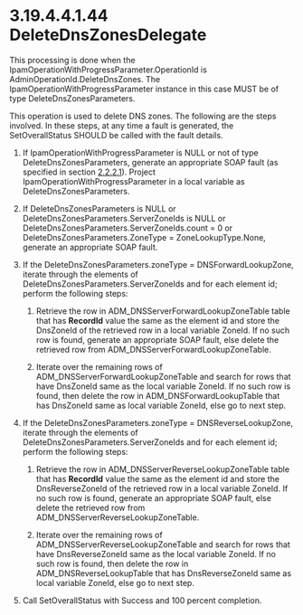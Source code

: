 <html dir="LTR" xmlns:mshelp="http://msdn.microsoft.com/mshelp" xmlns:ddue="http://ddue.schemas.microsoft.com/authoring/2003/5" xmlns:xlink="http://www.w3.org/1999/xlink" xmlns:tool="http://www.microsoft.com/tooltip">
 <body>
 <div id="header">
 <h1 class="heading">3.19.4.4.1.44 DeleteDnsZonesDelegate</h1>
 </div>
 <div id="mainSection">
 <div id="mainBody">
 <div id="allHistory" class="saveHistory"></div>
 <div id="sectionSection0" class="section" name="collapseableSection">
 

<p>This processing is done when the
IpamOperationWithProgressParameter.OperationId is
AdminOperationId.DeleteDnsZones. The IpamOperationWithProgressParameter
instance in this case MUST be of type DeleteDnsZonesParameters. </p>

<p>This operation is used to delete DNS zones. The following
are the steps involved. In these steps, at any time a fault is generated, the
SetOverallStatus SHOULD be called with the fault details. </p>

<ol><li><p><span> </span>If
IpamOperationWithProgressParameter is NULL or not of type
DeleteDnsZonesParameters, generate an appropriate SOAP fault (as specified in
section <a href="a90ad88d-2468-4ac1-bbb9-8f921d15bbc8.md">2.2.2.1</a>).
Project IpamOperationWithProgressParameter in a local variable as
DeleteDnsZonesParameters.</p>

</li><li><p><span> </span>If
DeleteDnsZonesParameters is NULL or DeleteDnsZonesParameters.ServerZoneIds is
NULL or DeleteDnsZonesParameters.ServerZoneIds.count = 0 or
DeleteDnsZonesParameters.ZoneType = ZoneLookupType.None, generate an
appropriate SOAP fault.</p>

</li><li><p><span> </span>If the
DeleteDnsZonesParameters.zoneType = DNSForwardLookupZone, iterate through the
elements of DeleteDnsZonesParameters.ServerZoneIds and for each element id;
perform the following steps:</p>

<ol><li><p><span> 
</span>Retrieve the row in ADM_DNSServerForwardLookupZoneTable table that has <b>RecordId</b>
value the same as the element id and store the DnsZoneId of the retrieved row
in a local variable ZoneId. If no such row is found, generate an appropriate
SOAP fault, else delete the retrieved row from
ADM_DNSServerForwardLookupZoneTable.</p>

</li><li><p><span> 
</span>Iterate over the remaining rows of ADM_DNSServerForwardLookupZoneTable
and search for rows that have DnsZoneId same as the local variable ZoneId. If
no such row is found, then delete the row in ADM_DNSForwardLookupTable that has
DnsZoneId same as local variable ZoneId, else go to next step.</p>

</li></ol></li><li><p><span> </span>If the
DeleteDnsZonesParameters.zoneType = DNSReverseLookupZone, iterate through the
elements of DeleteDnsZonesParameters.ServerZoneIds and for each element id;
perform the following steps: </p>

<ol><li><p><span> 
</span>Retrieve the row in ADM_DNSServerReverseLookupZoneTable table that has <b>RecordId</b>
value the same as the element id and store the DnsReverseZoneId of the
retrieved row in a local variable ZoneId. If no such row is found, generate an
appropriate SOAP fault, else delete the retrieved row from ADM_DNSServerReverseLookupZoneTable.</p>

</li><li><p><span> 
</span>Iterate over the remaining rows of ADM_DNSServerReverseLookupZoneTable
and search for rows that have DnsReverseZoneId same as the local variable
ZoneId. If no such row is found, then delete the row in
ADM_DNSReverseLookupTable that has DnsReverseZoneId same as local variable
ZoneId, else go to next step.</p>

</li></ol></li><li><p><span> </span>Call
SetOverallStatus with Success and 100 percent completion.</p>

</li></ol>
 </div>
 </div>
 </div>
 </body>
</html>